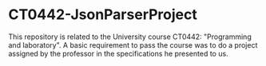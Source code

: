 # CT0442-JsonParserProject
This repository is related to the University course CT0442: "Programming and laboratory". A basic requirement to pass the course was to do a project assigned by the professor in the specifications he presented to us.
